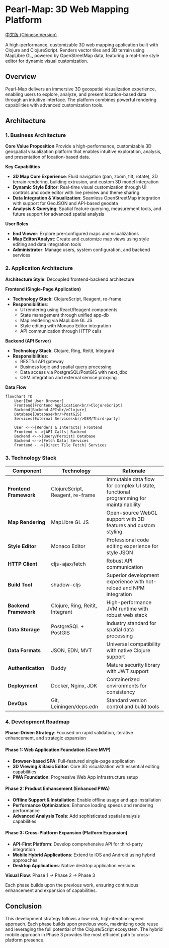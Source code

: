 # Pearl-Map: 3D Web Mapping Platform

[中文版 (Chinese Version)](README_zh.md)

A high-performance, customizable 3D web mapping application built with Clojure and ClojureScript. Renders vector tiles and 3D terrain using MapLibre GL, powered by OpenStreetMap data, featuring a real-time style editor for dynamic visual customization.

## Overview

Pearl-Map delivers an immersive 3D geospatial visualization experience, enabling users to explore, analyze, and present location-based data through an intuitive interface. The platform combines powerful rendering capabilities with advanced customization tools.

## Architecture

### 1. Business Architecture

**Core Value Proposition**
Provide a high-performance, customizable 3D geospatial visualization platform that enables intuitive exploration, analysis, and presentation of location-based data.

**Key Capabilities**
- **3D Map Core Experience**: Fluid navigation (pan, zoom, tilt, rotate), 3D terrain rendering, building extrusion, and custom 3D model integration
- **Dynamic Style Editor**: Real-time visual customization through UI controls and code editor with live preview and theme sharing
- **Data Integration & Visualization**: Seamless OpenStreetMap integration with support for GeoJSON and API-based geodata
- **Analysis & Querying**: Spatial feature querying, measurement tools, and future support for advanced spatial analysis

**User Roles**
- **End Viewer**: Explore pre-configured maps and visualizations
- **Map Editor/Analyst**: Create and customize map views using style editing and data integration tools
- **Administrator**: Manage users, system configuration, and backend services

### 2. Application Architecture

**Architecture Style**: Decoupled frontend-backend architecture

**Frontend (Single-Page Application)**
- **Technology Stack**: ClojureScript, Reagent, re-frame
- **Responsibilities**:
  - UI rendering using React/Reagent components
  - State management through unified app-db
  - Map rendering via MapLibre GL JS
  - Style editing with Monaco Editor integration
  - API communication through HTTP calls

**Backend (API Server)**
- **Technology Stack**: Clojure, Ring, Reitit, Integrant
- **Responsibilities**:
  - RESTful API gateway
  - Business logic and spatial query processing
  - Data access via PostgreSQL/PostGIS with next.jdbc
  - OSM integration and external service proxying

**Data Flow**
```mermaid
flowchart TD
    User[End User Browser]
    Frontend[Frontend Application<br/>ClojureScript]
    Backend[Backend API<br/>Clojure]
    Database[Database<br/>PostGIS]
    Services[External Services<br/>OSM/Third-party]
    
    User <-->|Renders & Interacts| Frontend
    Frontend <-->|API Calls| Backend
    Backend <-->|Query/Persist| Database
    Backend <-->|Fetch Data| Services
    Frontend -.->|Direct Tile Fetch| Services
```

### 3. Technology Stack

| Component | Technology | Rationale |
|-----------|------------|-----------|
| **Frontend Framework** | ClojureScript, Reagent, re-frame | Immutable data flow for complex UI state, functional programming for maintainability |
| **Map Rendering** | MapLibre GL JS | Open-source WebGL support with 3D features and custom styling |
| **Style Editor** | Monaco Editor | Professional code editing experience for style JSON |
| **HTTP Client** | cljs-ajax/fetch | Robust API communication |
| **Build Tool** | shadow-cljs | Superior development experience with hot-reload and NPM integration |
| **Backend Framework** | Clojure, Ring, Reitit, Integrant | High-performance JVM runtime with robust web stack |
| **Data Storage** | PostgreSQL + PostGIS | Industry standard for spatial data processing |
| **Data Formats** | JSON, EDN, MVT | Universal compatibility with native Clojure support |
| **Authentication** | Buddy | Mature security library with JWT support |
| **Deployment** | Docker, Nginx, JDK | Containerized environments for consistency |
| **DevOps** | Git, Leiningen/deps.edn | Standard version control and build tools |

### 4. Development Roadmap

**Phase-Driven Strategy**: Focused on rapid validation, iterative enhancement, and strategic expansion

#### Phase 1: Web Application Foundation (Core MVP)
- **Browser-based SPA**: Full-featured single-page application
- **3D Viewing & Basic Editor**: Core 3D visualization with essential editing capabilities
- **PWA Foundation**: Progressive Web App infrastructure setup

#### Phase 2: Product Enhancement (Enhanced PWA)
- **Offline Support & Installation**: Enable offline usage and app installation
- **Performance Optimization**: Enhance loading speeds and rendering performance
- **Advanced Analysis Tools**: Add sophisticated spatial analysis capabilities

#### Phase 3: Cross-Platform Expansion (Platform Expansion)
- **API-First Platform**: Develop comprehensive API for third-party integration
- **Mobile Hybrid Applications**: Extend to iOS and Android using hybrid approaches
- **Desktop Applications**: Native desktop application versions

**Visual Flow**: Phase 1 → Phase 2 → Phase 3

Each phase builds upon the previous work, ensuring continuous enhancement and expansion of capabilities.

## Conclusion

This development strategy follows a low-risk, high-iteration-speed approach. Each phase builds upon previous work, maximizing code reuse and leveraging the full potential of the Clojure/Script ecosystem. The hybrid mobile approach in Phase 3 provides the most efficient path to cross-platform presence.

